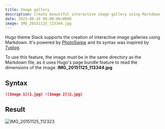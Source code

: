 ```yaml
---
title: Image gallery
description: Create beautiful interactive image gallery using Markdown
date: 2023-08-26 00:00:00+0000
image: IMG_20151125_113344.jpg
---
```


Hugo theme Stack supports the creation of interactive image galleries using Markdown. It's powered by [PhotoSwipe](https://photoswipe.com/) and its syntax was inspired by [Typlog](https://typlog.com/).

To use this feature, the image must be in the same directory as the Markdown file, as it uses Hugo's page bundle feature to read the dimensions of the image. **IMG_20151125_113344.jpg**

## Syntax

```markdown
![Image 1](1.jpg) ![Image 2](2.jpg)
```

## Result
![IMG_20151125_112323](https://github.com/user-attachments/assets/bb034f48-e2f9-416d-93e6-577f50083142)

